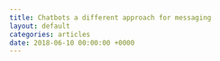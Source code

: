 ```yaml
---
title: Chatbots a different approach for messaging
layout: default
categories: articles
date: 2018-06-10 00:00:00 +0000
---
```

